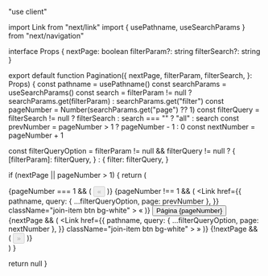 "use client"

import Link from "next/link"
import { usePathname, useSearchParams } from "next/navigation"

interface Props {
  nextPage: boolean
  filterParam?: string
  filterSearch?: string
}

export default function Pagination({
  nextPage,
  filterParam,
  filterSearch,
}: Props) {
  const pathname = usePathname()
  const searchParams = useSearchParams()
  const search =
    filterParam != null
      ? searchParams.get(filterParam)
      : searchParams.get("filter")
  const pageNumber = Number(searchParams.get("page") ?? 1)
  const filterQuery =
    filterSearch != null ? filterSearch : search === "" ? "all" : search
  const prevNumber = pageNumber > 1 ? pageNumber - 1 : 0
  const nextNumber = pageNumber + 1

  const filterQueryOption =
    filterParam != null && filterQuery != null
      ? {
          [filterParam]: filterQuery,
        }
      : {
          filter: filterQuery,
        }

  if (nextPage || pageNumber > 1) {
    return (
      <div className="join w-full justify-center">
        <div className="card flex-row rounded-lg border border-solid border-zinc-300 shadow-md">
          {pageNumber === 1 && (
            <button
              className="join-item btn bg-white"
              disabled
            >
              «
            </button>
          )}
          {pageNumber !== 1 && (
            <Link
              href={{
                pathname,
                query: { ...filterQueryOption, page: prevNumber },
              }}
              className="join-item btn bg-white"
            >
              «
            </Link>
          )}
          <button className="join-item btn cursor-default">
            Página {pageNumber}
          </button>
          {nextPage && (
            <Link
              href={{
                pathname,
                query: { ...filterQueryOption, page: nextNumber },
              }}
              className="join-item btn bg-white"
            >
              »
            </Link>
          )}
          {!nextPage && (
            <button
              className="join-item btn bg-white"
              disabled
            >
              »
            </button>
          )}
        </div>
      </div>
    )
  }

  return null
}
